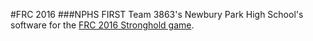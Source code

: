 #FRC 2016
###NPHS FIRST Team 3863's
Newbury Park High School's software for the [FRC 2016 Stronghold game](https://www.youtube.com/watch?v=VqOKzoHJDjA).